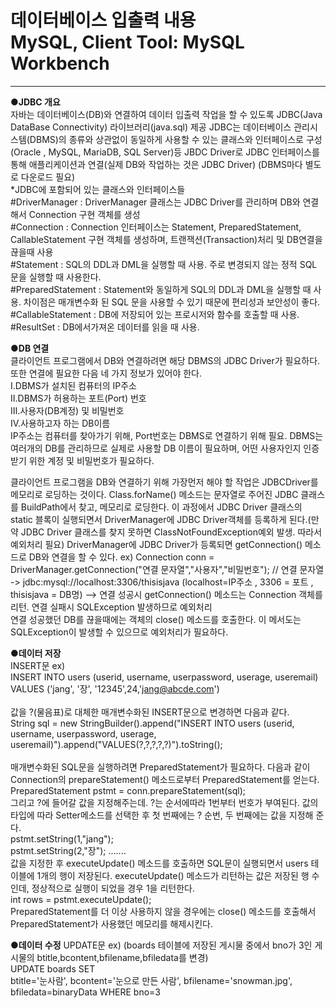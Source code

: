 # 데이터베이스 입출력 내용  <br>MySQL, Client Tool: MySQL Workbench</br>
----------------------------------------------------------------------
**●JDBC 개요**</br>
자바는 데이터베이스(DB)와 연결하여 데이터 입출력 작업을 할 수 있도록 JDBC(Java DataBase Connectivity) 라이브러리(java.sql) 제공
JDBC는 데이터베이스 관리시스템(DBMS)의 종류와 상관없이 동일하게 사용할 수 있는 클래스와 인터페이스로 구성
(Oracle , MySQL, MariaDB, SQL Server)등 JBDC Driver로 JDBC 인터페이스를 통해 애플리케이션과 연결(실제 DB와 작업하는 것은 JDBC Driver) (DBMS마다 별도로 다운로드 필요)</br>
  *JDBC에 포함되어 있는 클래스와 인터페이스들</br>
  #DriverManager : DriverManager 클래스는 JDBC Driver를 관리하며 DB와 연결해서 Connection 구현 객체를 생성</br>
  #Connection : Connection 인터페이스는 Statement, PreparedStatement, CallableStatement 구현 객체를 생성하며, 트랜잭션(Transaction)처리 및 DB연결을 끊을때 사용</br>
  #Statement : SQL의 DDL과 DML을 실행할 때 사용. 주로 변경되지 않는 정적 SQL 문을 실행할 때 사용한다.</br>
  #PreparedStatement : Statement와 동일하게 SQL의 DDL과 DML을 실행할 때 사용. 차이점은 매개변수화 된 SQL 문을 사용할 수 있기 때문에 편리성과 보안성이 좋다.</br>
  #CallableStatement : DB에 저장되어 있는 프로시저와 함수를 호출할 때 사용.</br>
  #ResultSet : DB에서가져온 데이터를 읽을 때 사용.</br>

**●DB 연결**</br>
클라이언트 프로그램에서 DB와 연결하려면 해당 DBMS의 JDBC Driver가 필요하다. 또한 연결에 필요한 다음 네 가지 정보가 있어야 한다.
</br>Ⅰ.DBMS가 설치된 컴퓨터의 IP주소
</br>Ⅱ.DBMS가 허용하는 포트(Port) 번호
</br>Ⅲ.사용자(DB계정) 및 비밀번호
</br>Ⅳ.사용하고자 하는 DB이름</br>
IP주소는 컴퓨터를 찾아가기 위해, Port번호는 DBMS로 연결하기 위해 필요. DBMS는 여러개의 DB를 관리하므로 실제로 사용할 DB 이름이 필요하며, 어떤 사용자인지 인증받기 위한 계정 및 비밀번호가 필요하다. 

클라이언트 프로그램을 DB와 연결하기 위해 가장먼저 해야 할 작업은 JDBCDriver를 메모리로 로딩하는 것이다. Class.forName() 메소드는 문자열로 주어진 JDBC 클래스를 BuildPath에서 찾고, 메모리로 로딩한다.
이 과정에서 JDBC Driver 클래스의 static 블록이 실행되면서 DriverManager에 JDBC Driver객체를 등록하게 된다.(만약 JDBC Driver 클래스를 찾지 못하면 ClassNotFoundException예외 발생. 따라서 예외처리 필요)
DriverManager에 JDBC Driver가 등록되면 getConnection() 메소드로 DB와 연결을 할 수 있다.
ex) Connection conn = DriverManager.getConnection("연결 문자열","사용자","비밀번호");
// 연결 문자열 -> jdbc:mysql://localhost:3306/thisisjava (localhost=IP주소 , 3306 = 포트 , thisisjava = DB명)
--> 연결 성공시 getConnection() 메소드는 Connection 객체를 리턴. 연결 실패시 SQLException 발생하므로 예외처리 
</br>
연결 성공했던 DB를 끊을때에는 객체의 close() 메소드를 호출한다. 이 메서도는 SQLException이 발생할 수 있으므로 예외처리가 필요하다.

**●데이터 저장**</br>
INSERT문 ex)</br>
INSERT INTO users (userid, username, userpassword, userage, useremail)</br>
VALUES ('jang', '장', '12345',24,'jang@abcde.com')</br></br>
값을 ?(물음표)로 대체한 매개변수화된 INSERT문으로 변경하면 다음과 같다.</br>
String sql = new StringBuilder().append("INSERT INTO users (userid, username, userpassword, userage, useremail)").append("VALUES(?,?,?,?,?)").toString();</br></br>
매개변수화된 SQL문을 실행하려면 PreparedStatement가 필요하다. 다음과 같이 Connection의 prepareStatement() 메소드로부터 PreparedStatement를 얻는다.</br>
PreparedStatement pstmt = conn.prepareStatement(sql);</br>
그리고 ?에 들어갈 값을 지정해주는데. ?는 순서에따라 1번부터 번호가 부여된다. 값의 타입에 따라 Setter메소드를 선택한 후 첫 번째에는 ? 순번, 두 번째에는 값을 지정해 준다.</br>pstmt.setString(1,"jang");</br>
pstmt.setString(2,"장"); .......
</br>
값을 지정한 후 executeUpdate() 메소드를 호출하면 SQL문이 실행되면서 users 테이블에 1개의 행이 저장된다. executeUpdate() 메소드가 리턴하는 값은 저장된 행 수인데, 정상적으로 실행이 되었을 경우 1을 리턴한다.</br>
int rows = pstmt.executeUpdate();</br>
PreparedStatement를 더 이상 사용하지 않을 경우에는 close() 메소드를 호출해서 PreparedStatement가 사용했던 메모리를 해제시킨다.</br>

**●데이터 수정**
UPDATE문 ex) (boards 테이블에 저장된 게시물 중에서 bno가 3인 게시물의 btitle,bcontent,bfilename,bfiledata를 변경)</br>
UPDATE boards SET</br>
   btitle='눈사람',
   bcontent='눈으로 만든 사람',
   bfilename='snowman.jpg',
   bfiledata=binaryData
WHERE bno=3
